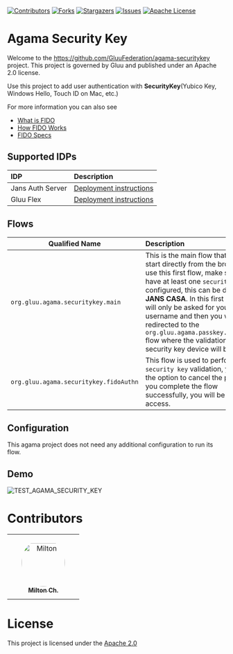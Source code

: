 <!-- These are statistics for this repository-->
[![Contributors][contributors-shield]][contributors-url]
[![Forks][forks-shield]][forks-url]
[![Stargazers][stars-shield]][stars-url]
[![Issues][issues-shield]][issues-url]
[![Apache License][license-shield]][license-url]

# Agama Security Key

Welcome to the https://github.com/GluuFederation/agama-securitykey project. This project is governed by Gluu and published under an Apache 2.0 license.

Use this project to add user authentication with **SecurityKey**(Yubico Key, Windows Hello, Touch ID on Mac, etc.)

For more information you can also see
* [What is FIDO](https://fidoalliance.org/what-is-fido/)
* [How FIDO Works](https://fidoalliance.org/how-fido-works/)
* [FIDO Specs](https://www.w3.org/TR/webauthn-1)

## Supported IDPs

| IDP              | Description                                                        |
|:-----------------|:-------------------------------------------------------------------| 
| Jans Auth Server | [Deployment instructions](https://docs.jans.io/head/admin/install) | 
| Gluu Flex        | [Deployment instructions](https://docs.gluu.org/head/install)      |

## Flows

| Qualified Name                         | Description                                                                                                                                                                                                                                                                                                                                                                                           |
|----------------------------------------|:------------------------------------------------------------------------------------------------------------------------------------------------------------------------------------------------------------------------------------------------------------------------------------------------------------------------------------------------------------------------------------------------------| 
| `org.gluu.agama.securitykey.main`      | This is the main flow that you can start directly from the browser. To use this first flow, make sure you have at least one `security key` configured, this can be done from **JANS CASA**. In this first view you will only be asked for your username and then you will be redirected to the `org.gluu.agama.passkey.fidoAuthn` flow where the validation of your security key device will be done. | 
| `org.gluu.agama.securitykey.fidoAuthn` | This flow is used to perform the `security key` validation, you have the option to cancel the process. If you complete the flow successfully, you will be granted access.                                                                                                                                                                                                                             | 

## Configuration

This agama project does not need any additional configuration to run its flow.

## Demo

![TEST_AGAMA_SECURITY_KEY](https://github.com/GluuFederation/agama-securitykey/assets/86965029/53baa0ab-d2d0-4e5f-a3c1-7c15c2dc48be)

# Contributors

<table>
<tr>
    <td align="center" style="word-wrap: break-word; width: 150.0; height: 150.0">
        <a href=https://github.com/Milton-Ch>
            <img src=https://avatars.githubusercontent.com/u/86965029?v=4 width="100;"  style="border-radius:50%;align-items:center;justify-content:center;overflow:hidden;padding-top:10px" alt=Milton Ch/>
            <br />
            <sub style="font-size:14px"><b>Milton Ch.</b></sub>
        </a>
    </td>
</tr>
</table>

# License

This project is licensed under the [Apache 2.0](https://github.com/GluuFederation/agama-securitykey/blob/main/LICENSE)

<!-- This are stats url reference for this repository -->

[contributors-shield]: https://img.shields.io/github/contributors/GluuFederation/agama-securitykey.svg?style=for-the-badge

[contributors-url]: https://github.com/GluuFederation/agama-securitykey/graphs/contributors

[forks-shield]: https://img.shields.io/github/forks/GluuFederation/agama-securitykey.svg?style=for-the-badge

[forks-url]: https://github.com/GluuFederation/agama-security-key/network/members

[stars-shield]: https://img.shields.io/github/stars/GluuFederation/agama-securitykey?style=for-the-badge

[stars-url]: https://github.com/GluuFederation/agama-securitykey/stargazers

[issues-shield]: https://img.shields.io/github/issues/GluuFederation/agama-securitykey.svg?style=for-the-badge

[issues-url]: https://github.com/GluuFederation/agama-securitykey/issues

[license-shield]: https://img.shields.io/github/license/GluuFederation/agama-securitykey.svg?style=for-the-badge

[license-url]: https://github.com/GluuFederation/agama-securitykey/blob/master/LICENSE
